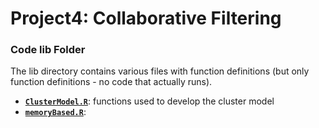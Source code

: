 # Project4: Collaborative Filtering

### Code lib Folder

The lib directory contains various files with function definitions (but only function definitions - no code that actually runs).
+ [**`ClusterModel.R`**](ClusterModel.R): functions used to develop the cluster model  
+ [**`memoryBased.R`**](memoryBased.R): 
